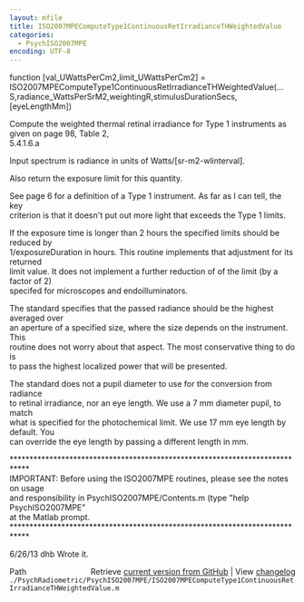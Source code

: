```yaml
---
layout: mfile
title: ISO2007MPEComputeType1ContinuousRetIrradianceTHWeightedValue
categories:
  - PsychISO2007MPE
encoding: UTF-8
---
```


function [val\_UWattsPerCm2,limit\_UWattsPerCm2] = ISO2007MPEComputeType1ContinuousRetIrradianceTHWeightedValue(...  
  S,radiance\_WattsPerSrM2,weightingR,stimulusDurationSecs,[eyeLengthMm])  

Compute the weighted thermal retinal irradiance for Type 1 instruments as given on page 98, Table 2,  
5\.4.1.6.a  

Input spectrum is radiance in units of Watts/[sr-m2-wlinterval].  

Also return the exposure limit for this quantity.  

See page 6 for a definition of a Type 1 instrument.  As far as I can tell, the key  
criterion is that it doesn't put out more light that exceeds the Type 1 limits.  

If the exposure time is longer than 2 hours the specified limits should be reduced by  
1/exposureDuration in hours.  This routine implements that adjustment for its returned  
limit value.  It does not implement a further reduction of of the limit (by a factor of 2)  
specifed for microscopes and endoilluminators.  

The standard specifies that the passed radiance should be the highest averaged over  
an aperture of a specified size, where the size depends on the instrument.  This  
routine does not worry about that aspect.  The most conservative thing to do is  
to pass the highest localized power that will be presented.  

The standard does not a pupil diameter to use for the conversion from radiance  
to retinal irradiance, nor an eye length.  We use a 7 mm diameter pupil, to match  
what is specified for the photochemical limit.  We use 17 mm eye length by default.  You  
can override the eye length by passing a different length in mm.  

\*\*\*\*\*\*\*\*\*\*\*\*\*\*\*\*\*\*\*\*\*\*\*\*\*\*\*\*\*\*\*\*\*\*\*\*\*\*\*\*\*\*\*\*\*\*\*\*\*\*\*\*\*\*\*\*\*\*\*\*\*\*\*\*\*\*\*\*\*\*\*\*\*\*\*\*  
IMPORTANT: Before using the ISO2007MPE routines, please see the notes on usage  
and responsibility in PsychISO2007MPE/Contents.m (type "help PsychISO2007MPE"  
at the Matlab prompt.  
\*\*\*\*\*\*\*\*\*\*\*\*\*\*\*\*\*\*\*\*\*\*\*\*\*\*\*\*\*\*\*\*\*\*\*\*\*\*\*\*\*\*\*\*\*\*\*\*\*\*\*\*\*\*\*\*\*\*\*\*\*\*\*\*\*\*\*\*\*\*\*\*\*\*\*\*  

6/26/13  dhb  Wrote it.  


<div class="code_header" style="text-align:right;">
  <span style="float:left;">Path&nbsp;&nbsp;</span> <span class="counter">Retrieve <a href=
  "https://raw.github.com/Psychtoolbox-3/Psychtoolbox-3/beta/./PsychRadiometric/PsychISO2007MPE/ISO2007MPEComputeType1ContinuousRetIrradianceTHWeightedValue.m">current version from GitHub</a> | View <a href=
  "https://github.com/Psychtoolbox-3/Psychtoolbox-3/commits/beta/./PsychRadiometric/PsychISO2007MPE/ISO2007MPEComputeType1ContinuousRetIrradianceTHWeightedValue.m">changelog</a></span>
</div>
<div class="code">
  <code>./PsychRadiometric/PsychISO2007MPE/ISO2007MPEComputeType1ContinuousRetIrradianceTHWeightedValue.m</code>
</div>
